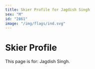 ```yaml
---
title: Skier Profile for Jagdish Singh
sex: "M"
id: "2861"
image: "/img/flags/ind.svg" 
---
```


# Skier Profile

This page is for: Jagdish Singh.
    